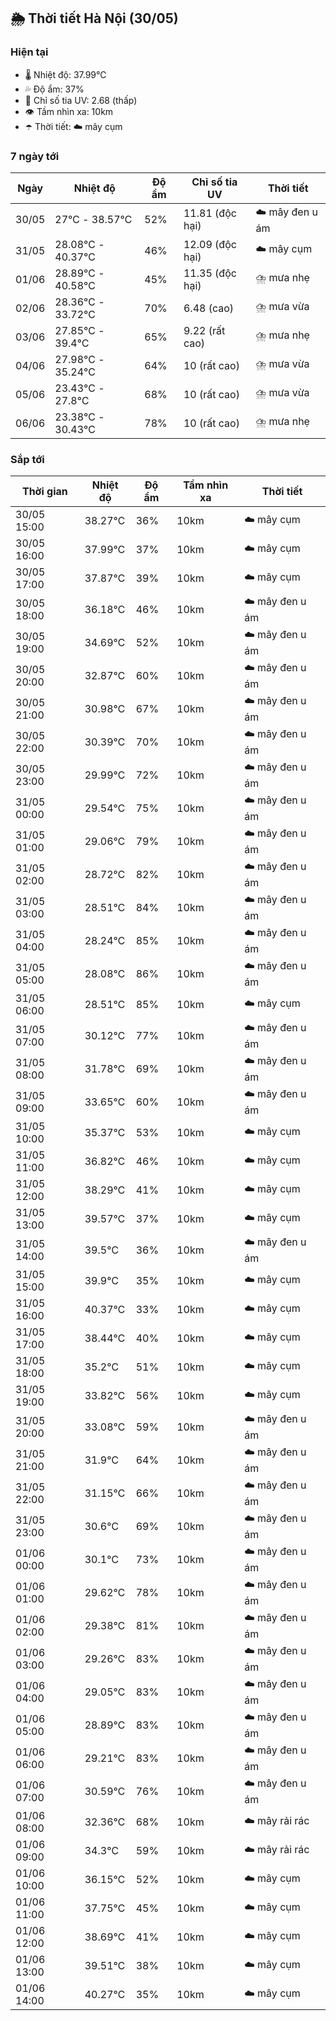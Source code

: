## 🌦️ Thời tiết Hà Nội (30/05)

### Hiện tại

- 🌡️ Nhiệt độ: 37.99℃
- 💦 Độ ẩm: 37%
- 🌟 Chỉ số tia UV: 2.68 (thấp)
- 👁️ Tầm nhìn xa: 10km
- ☂️ Thời tiết: ☁️ mây cụm

### 7 ngày tới

| Ngày | Nhiệt độ | Độ ẩm | Chỉ số tia UV | Thời tiết |
| --- | --- | --- | --- | --- |
| 30/05 | 27℃ - 38.57℃ | 52% | 11.81 (độc hại) | ☁️ mây đen u ám |
| 31/05 | 28.08℃ - 40.37℃ | 46% | 12.09 (độc hại) | ☁️ mây cụm |
| 01/06 | 28.89℃ - 40.58℃ | 45% | 11.35 (độc hại) | ⛈️ mưa nhẹ |
| 02/06 | 28.36℃ - 33.72℃ | 70% | 6.48 (cao) | ⛈️ mưa vừa |
| 03/06 | 27.85℃ - 39.4℃ | 65% | 9.22 (rất cao) | ⛈️ mưa nhẹ |
| 04/06 | 27.98℃ - 35.24℃ | 64% | 10 (rất cao) | ⛈️ mưa vừa |
| 05/06 | 23.43℃ - 27.8℃ | 68% | 10 (rất cao) | ⛈️ mưa vừa |
| 06/06 | 23.38℃ - 30.43℃ | 78% | 10 (rất cao) | ⛈️ mưa nhẹ |

### Sắp tới

| Thời gian | Nhiệt độ | Độ ẩm | Tầm nhìn xa | Thời tiết |
| --- | --- | --- | --- | --- |
| 30/05 15:00 | 38.27℃ | 36% | 10km | ☁️ mây cụm |
| 30/05 16:00 | 37.99℃ | 37% | 10km | ☁️ mây cụm |
| 30/05 17:00 | 37.87℃ | 39% | 10km | ☁️ mây cụm |
| 30/05 18:00 | 36.18℃ | 46% | 10km | ☁️ mây đen u ám |
| 30/05 19:00 | 34.69℃ | 52% | 10km | ☁️ mây đen u ám |
| 30/05 20:00 | 32.87℃ | 60% | 10km | ☁️ mây đen u ám |
| 30/05 21:00 | 30.98℃ | 67% | 10km | ☁️ mây đen u ám |
| 30/05 22:00 | 30.39℃ | 70% | 10km | ☁️ mây đen u ám |
| 30/05 23:00 | 29.99℃ | 72% | 10km | ☁️ mây đen u ám |
| 31/05 00:00 | 29.54℃ | 75% | 10km | ☁️ mây đen u ám |
| 31/05 01:00 | 29.06℃ | 79% | 10km | ☁️ mây đen u ám |
| 31/05 02:00 | 28.72℃ | 82% | 10km | ☁️ mây đen u ám |
| 31/05 03:00 | 28.51℃ | 84% | 10km | ☁️ mây đen u ám |
| 31/05 04:00 | 28.24℃ | 85% | 10km | ☁️ mây đen u ám |
| 31/05 05:00 | 28.08℃ | 86% | 10km | ☁️ mây đen u ám |
| 31/05 06:00 | 28.51℃ | 85% | 10km | ☁️ mây cụm |
| 31/05 07:00 | 30.12℃ | 77% | 10km | ☁️ mây đen u ám |
| 31/05 08:00 | 31.78℃ | 69% | 10km | ☁️ mây đen u ám |
| 31/05 09:00 | 33.65℃ | 60% | 10km | ☁️ mây đen u ám |
| 31/05 10:00 | 35.37℃ | 53% | 10km | ☁️ mây cụm |
| 31/05 11:00 | 36.82℃ | 46% | 10km | ☁️ mây cụm |
| 31/05 12:00 | 38.29℃ | 41% | 10km | ☁️ mây cụm |
| 31/05 13:00 | 39.57℃ | 37% | 10km | ☁️ mây cụm |
| 31/05 14:00 | 39.5℃ | 36% | 10km | ☁️ mây đen u ám |
| 31/05 15:00 | 39.9℃ | 35% | 10km | ☁️ mây cụm |
| 31/05 16:00 | 40.37℃ | 33% | 10km | ☁️ mây cụm |
| 31/05 17:00 | 38.44℃ | 40% | 10km | ☁️ mây cụm |
| 31/05 18:00 | 35.2℃ | 51% | 10km | ☁️ mây cụm |
| 31/05 19:00 | 33.82℃ | 56% | 10km | ☁️ mây cụm |
| 31/05 20:00 | 33.08℃ | 59% | 10km | ☁️ mây đen u ám |
| 31/05 21:00 | 31.9℃ | 64% | 10km | ☁️ mây đen u ám |
| 31/05 22:00 | 31.15℃ | 66% | 10km | ☁️ mây đen u ám |
| 31/05 23:00 | 30.6℃ | 69% | 10km | ☁️ mây đen u ám |
| 01/06 00:00 | 30.1℃ | 73% | 10km | ☁️ mây đen u ám |
| 01/06 01:00 | 29.62℃ | 78% | 10km | ☁️ mây đen u ám |
| 01/06 02:00 | 29.38℃ | 81% | 10km | ☁️ mây đen u ám |
| 01/06 03:00 | 29.26℃ | 83% | 10km | ☁️ mây đen u ám |
| 01/06 04:00 | 29.05℃ | 83% | 10km | ☁️ mây đen u ám |
| 01/06 05:00 | 28.89℃ | 83% | 10km | ☁️ mây đen u ám |
| 01/06 06:00 | 29.21℃ | 83% | 10km | ☁️ mây đen u ám |
| 01/06 07:00 | 30.59℃ | 76% | 10km | ☁️ mây đen u ám |
| 01/06 08:00 | 32.36℃ | 68% | 10km | ☁️ mây rải rác |
| 01/06 09:00 | 34.3℃ | 59% | 10km | ☁️ mây rải rác |
| 01/06 10:00 | 36.15℃ | 52% | 10km | ☁️ mây cụm |
| 01/06 11:00 | 37.75℃ | 45% | 10km | ☁️ mây cụm |
| 01/06 12:00 | 38.69℃ | 41% | 10km | ☁️ mây cụm |
| 01/06 13:00 | 39.51℃ | 38% | 10km | ☁️ mây cụm |
| 01/06 14:00 | 40.27℃ | 35% | 10km | ☁️ mây cụm |
